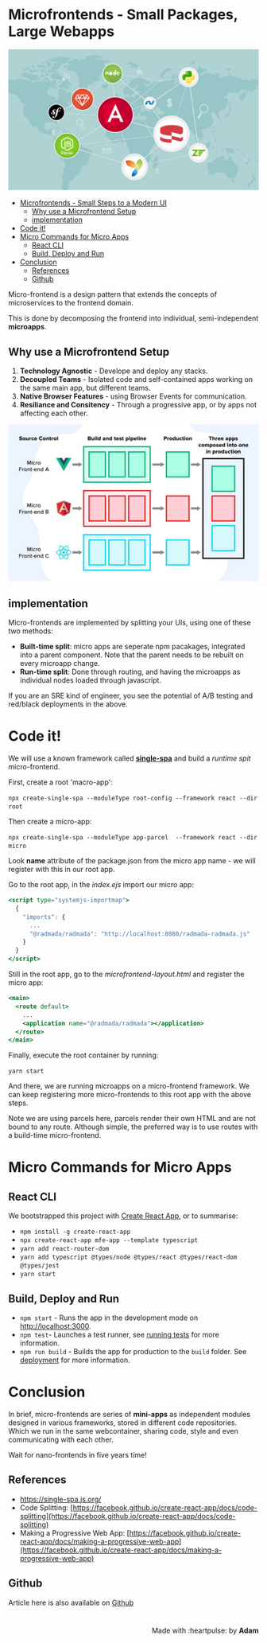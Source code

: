 # Microfrontends - Small Packages, Large Webapps
 <!-- title: Microfrontends - Small Steps to a Modern UI -->
![Image: All fe Logos](banner.jpg "All fe Logos")

<!-- @import "[TOC]" {cmd="toc" depthFrom=1 depthTo=6 orderedList=false} -->
- [Microfrontends - Small Steps to a Modern UI](#microfrontends---small-steps-to-a-modern-ui)
  - [Why use a Microfrontend Setup](#why-use-a-microfrontend-setup)
  - [implementation](#implementation)
- [Code it!](#code-it)
- [Micro Commands for Micro Apps](#micro-commands-for-micro-apps)
  - [React CLI](#react-cli)
  - [Build, Deploy and Run](#build-deploy-and-run)
- [Conclusion](#conclusion)
  - [References](#references)
  - [Github](#github)

Micro-frontend is a design pattern that extends the concepts of microservices to the frontend domain. 

This is done by decomposing the frontend into individual, semi-independent **microapps**. 

## Why use a Microfrontend Setup

1. **Technology Agnostic** - Develope and deploy any stacks. 
2. **Decoupled Teams** - Isolated code and self-contained apps working on the same main app, but different teams.
3. **Native Browser Features** - using Browser Events for communication. 
4. **Resiliance and Consitency** - Through a progressive app, or by apps not affecting each other.

![Image: Architecture diagram from rethink](microarchitecture.jpeg "Architecture diagram from rethink")

## implementation

Micro-frontends are implemented by splitting your UIs, using one of these two methods:
- **Built-time split**: micro apps are seperate npm pacakages, integrated into a parent component. Note that the parent needs to be rebuilt on every microapp change.
- **Run-time split**: Done through routing, and having the microapps as individual nodes loaded through javascript.

If you are an SRE kind of engineer, you see the potential of A/B testing and red/black deployments in the above.

# Code it!

We will use a known framework called **[single-spa](https://single-spa.js.org/)** and build a *runtime spit* micro-frontend.

First, create a root 'macro-app':

`npx create-single-spa --moduleType root-config --framework react --dir root`

Then create a micro-app:

`npx create-single-spa --moduleType app-parcel  --framework react --dir micro`

Look **name** attribute of  the package.json from the micro app name - we will register with this in our root app.

Go to the root app, in the *index.ejs* import our micro app:

```jsx
<script type="systemjs-importmap">
  {
    "imports": {
      ...
      "@radmada/radmada": "http://localhost:8080/radmada-radmada.js"
    }
  }
</script>
```

Still in the root app, go to the *microfrontend-layout.html* and register the micro app:
```jsx
<main>
  <route default>
    ...
    <application name="@radmada/radmada"></application>
  </route>
</main>
```

Finally, execute the root container by running:

`yarn start`

And there, we are running microapps on a micro-frontend framework. We can keep registering more micro-frontends to this root app with the above steps.

Note we are using parcels here, parcels render their own HTML and are not bound to any route. Although simple, the preferred way is to use routes with a build-time micro-frontend.

# Micro Commands for Micro Apps

## React CLI

We bootstrapped this project with [Create React App](https://github.com/facebook/create-react-app), or to summarise:

- `npm install -g create-react-app`
- `npx create-react-app mfe-app --template typescript`
- `yarn add react-router-dom`
- `yarn add typescript @types/node @types/react @types/react-dom @types/jest`
- `yarn start`

## Build, Deploy and Run

- `npm start` - Runs the app in the development mode on [http://localhost:3000](http://localhost:3000).
- `npm test`- Launches a test runner, see [running tests](https://facebook.github.io/create-react-app/docs/running-tests) for more information.
- `npm run build` - Builds the app for production to the `build` folder. See [deployment](https://facebook.github.io/create-react-app/docs/deployment) for more information.


# Conclusion

In brief, micro-frontends are series of **mini-apps** as independent modules designed in various frameworks, stored in different code repositories. Which we run in the same webcontainer, sharing code, style and even communicating with each other.

Wait for nano-frontends in five years time!

## References

- https://single-spa.js.org/
- Code Splitting: [https://facebook.github.io/create-react-app/docs/code-splitting](https://facebook.github.io/create-react-app/docs/code-splitting)
- Making a Progressive Web App: [https://facebook.github.io/create-react-app/docs/making-a-progressive-web-app](https://facebook.github.io/create-react-app/docs/making-a-progressive-web-app)


## Github

Article here is also available on [Github](https://github.com/adamd1985/microfrontend-quickstart)

#

<div align="right">Made with :heartpulse: by <b>Adam</b></div>
